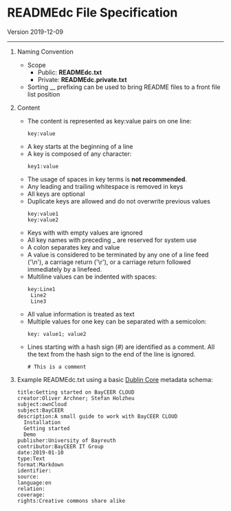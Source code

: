 # READMEdc File Specification
Version 2019-12-09

---

1. Naming Convention 
    - Scope
        + Public: __READMEdc.txt__
        + Private: __READMEdc.private.txt__
    - Sorting 
        __ prefixing can be used to bring README files to a front file list position
1. Content    
    - The content is represented as key:value pairs on one line:
        ```properties
        key:value
        ```
    - A key starts at the beginning of a line
    - A key is composed of any character:
        ```properties
        key1:value
        ```
    - The usage of spaces in key terms is __not recommended__.
    - Any leading and trailing whitespace is removed in keys 
    - All keys are optional
    - Duplicate keys are allowed and do not overwrite previous values
        ```properties
        key:value1
        key:value2
        ```
    - Keys with with empty values are ignored
    - All key names with preceding _ are reserved for system use 
    - A colon separates key and value
    - A value is considered to be terminated by any one of a line feed ('\n'), a carriage return ('\r'), or a carriage return followed immediately by a linefeed.
    - Multiline values can be indented with spaces:
        ```properties 
        key:Line1
         Line2
         Line3
        ```
    - All value information is treated as text
    - Multiple values for one key can be separated with a semicolon:
        ```properties
        key: value1; value2
        ```      
    - Lines starting with a hash sign (#) are identified as a comment. All the text from the hash sign to the end of the line is ignored.
        ```properties
        # This is a comment         
        ```

1. Example READMEdc.txt using a basic [Dublin Core](https://www.dublincore.org/) metadata schema:
    ```properties
    title:Getting started on BayCEER CLOUD
    creator:Oliver Archner; Stefan Holzheu
    subject:ownCloud
    subject:BayCEER
    description:A small guide to work with BayCEER CLOUD
      Installation 
      Getting started
      Demo 
    publisher:University of Bayreuth
    contributor:BayCEER IT Group
    date:2019-01-10
    type:Text
    format:Markdown
    identifier:
    source:
    language:en
    relation:
    coverage:
    rights:Creative commons share alike
    ```
